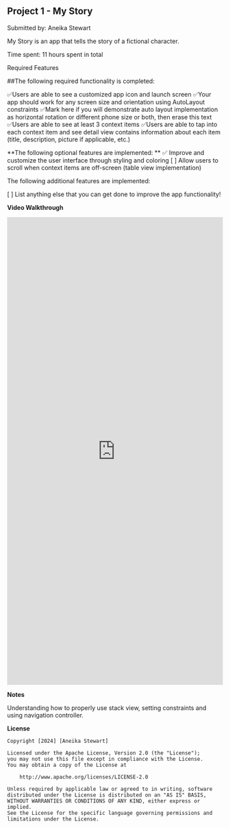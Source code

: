 

## Project 1 - My Story 

Submitted by: Aneika Stewart

My Story is an app that tells the story of a fictional character. 

Time spent: 11 hours spent in total

Required Features

##The following required functionality is completed:

✅Users are able to see a customized app icon and launch screen
✅Your app should work for any screen size and orientation using AutoLayout constraints
✅Mark here if you will demonstrate auto layout implementation as horizontal rotation or different phone size or both, then erase this text
✅Users are able to see at least 3 context items
✅Users are able to tap into each context item and see detail view contains information about each item (title, description, picture if applicable, etc.)
 
**The following optional features are implemented:
**
✅ Improve and customize the user interface through styling and coloring
[ ] Allow users to scroll when context items are off-screen (table view implementation)

The following additional features are implemented:

[ ] List anything else that you can get done to improve the app functionality!

**Video Walkthrough**

<div style="position: relative; padding-bottom: 216.43286573146293%; height: 0;"><iframe src="https://www.loom.com/embed/fc0f1db35ff34087b8254457539a4f95?sid=37d7545f-00f5-4c0b-bf1a-fac21675448d" frameborder="0" webkitallowfullscreen mozallowfullscreen allowfullscreen style="position: absolute; top: 0; left: 0; width: 100%; height: 100%;"></iframe></div>

**Notes**

Understanding how to properly use stack view, setting constraints and using navigation controller. 

**License**

    Copyright [2024] [Aneika Stewart]

    Licensed under the Apache License, Version 2.0 (the "License");
    you may not use this file except in compliance with the License.
    You may obtain a copy of the License at

        http://www.apache.org/licenses/LICENSE-2.0

    Unless required by applicable law or agreed to in writing, software
    distributed under the License is distributed on an "AS IS" BASIS,
    WITHOUT WARRANTIES OR CONDITIONS OF ANY KIND, either express or implied.
    See the License for the specific language governing permissions and
    limitations under the License.


